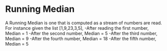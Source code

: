 # Running Median
A Running Median is one that is computed as a stream of numbers are read. For instance given the list [1,9,23,3,5], 
-After reading the first number, Median = 1
-After the second number, Median = 5
-After the third number, Median = 9
-After the fourth number, Median = 18
-After the fifth number, Median = 5
